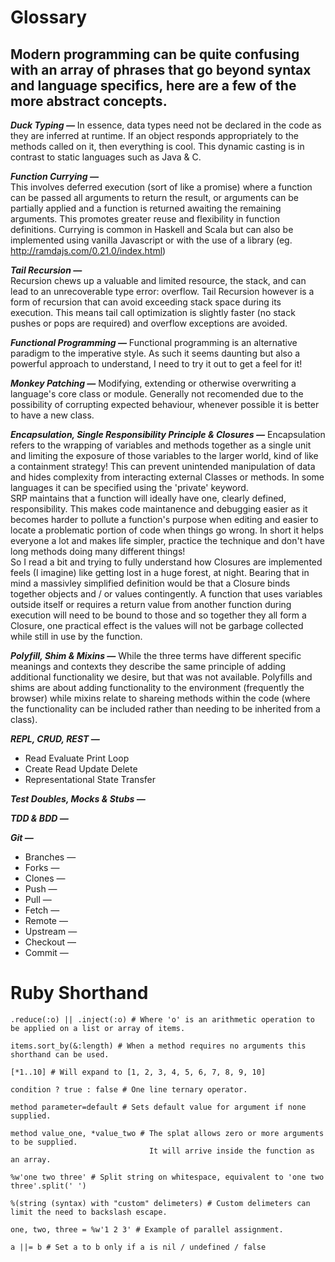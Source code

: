 # Glossary

## Modern programming can be quite confusing with an array of phrases that go beyond syntax and language specifics, here are a few of the more abstract concepts.

**_Duck Typing &mdash;_**
In essence, data types need not be declared in the code as they are inferred at runtime. If an object responds appropriately to the methods called on it, then everything is cool. This dynamic casting is in contrast to static languages such as Java & C.

**_Function Currying &mdash;_**<br>
This involves deferred execution (sort of like a promise) where a function can be passed all arguments to return the result, or arguments can be partially applied and a function is returned awaiting the remaining arguments. This promotes greater reuse and flexibility in function definitions. Currying is common in Haskell and Scala but can also be implemented using vanilla Javascript or with the use of a library (eg. http://ramdajs.com/0.21.0/index.html)

**_Tail Recursion &mdash;_**<br>
Recursion chews up a valuable and limited resource, the stack, and can lead to an unrecoverable type error: overflow. Tail Recursion however is a form of recursion that can avoid exceeding stack space during its execution. This means tail call optimization is slightly faster (no stack pushes or pops are required) and overflow exceptions are avoided.

**_Functional Programming &mdash;_**
Functional programming is an alternative paradigm to the imperative style. As such it seems daunting but also a powerful approach to understand, I need to try it out to get a feel for it!

**_Monkey Patching &mdash;_**
Modifying, extending or otherwise overwriting a language's core class or module. Generally not recomended due to the possibility of corrupting expected behaviour, whenever possible it is better to have a new class.

**_Encapsulation, Single Responsibility Principle & Closures &mdash;_**
Encapsulation refers to the wrapping of variables and methods together as a single unit and limiting the exposure of those variables to the larger world, kind of like a containment strategy! This can prevent unintended manipulation of data and hides complexity from interacting external Classes or methods. In some languages it can be specified using the 'private' keyword.<br>
SRP maintains that a function will ideally have one, clearly defined, responsibility. This makes code maintanence and debugging easier as it becomes harder to pollute a function's purpose when editing and easier to locate a problematic portion of code when things go wrong. In short it helps everyone a lot and makes life simpler, practice the technique and don't have long methods doing many different things!<br>
So I read a bit and trying to fully understand how Closures are implemented feels (I imagine) like getting lost in a huge forest, at night. Bearing that in mind a massivley simplified definition would be that a Closure binds together objects and / or values contingently. A function that uses variables outside itself or requires a return value from another function during execution will need to be bound to those and so together they all form a Closure, one practical effect is the values will not be garbage collected while still in use by the function.

**_Polyfill, Shim & Mixins &mdash;_**
While the three terms have different specific meanings and contexts they describe the same principle of adding additional functionality we desire, but that was not available. Polyfills and shims are about adding functionality to the environment (frequently the browser) while mixins relate to shareing methods within the code (where the functionality can be included rather than needing to be inherited from a class).

**_REPL, CRUD, REST &mdash;_**
* Read Evaluate Print Loop
* Create Read Update Delete
* Representational State Transfer

**_Test Doubles, Mocks & Stubs &mdash;_**

**_TDD & BDD &mdash;_**

**_Git &mdash;_**
* Branches &mdash;
* Forks &mdash;
* Clones &mdash;
* Push &mdash;
* Pull &mdash;
* Fetch &mdash;
* Remote &mdash;
* Upstream &mdash;
* Checkout &mdash;
* Commit &mdash;

# Ruby Shorthand

    .reduce(:o) || .inject(:o) # Where 'o' is an arithmetic operation to be applied on a list or array of items.
    
    items.sort_by(&:length) # When a method requires no arguments this shorthand can be used.
    
    [*1..10] # Will expand to [1, 2, 3, 4, 5, 6, 7, 8, 9, 10]
    
    condition ? true : false # One line ternary operator.
    
    method parameter=default # Sets default value for argument if none supplied.
    
    method value_one, *value_two # The splat allows zero or more arguments to be supplied.
                                   It will arrive inside the function as an array.
                                   
    %w'one two three' # Split string on whitespace, equivalent to 'one two three'.split(' ')
    
    %(string (syntax) with "custom" delimeters) # Custom delimeters can limit the need to backslash escape.
    
    one, two, three = %w'1 2 3' # Example of parallel assignment.
    
    a ||= b # Set a to b only if a is nil / undefined / false
    
